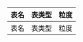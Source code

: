 <!--
 * @Author              : Uncle Bean
 * @Date                : 2020-04-28 10:13:33
 * @LastEditors         : Uncle Bean
 * @LastEditTime        : 2020-04-28 10:14:36
 * @FilePath            : \DW\元数据\表.md
 * @Description         : 
 -->

|表名|表类型|粒度|
|:-|:-|:-|
|表名|表类型|粒度|